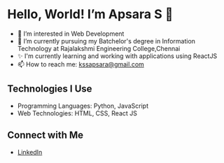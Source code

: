 
# Hello, World! I’m Apsara S 👋

- 👀 I’m interested in Web Development
- 🌱 I’m currently pursuing my Batchelor's degree in Information Technology at Rajalakshmi Engineering College,Chennai
- ✨ I'm currently learning and working with applications using ReactJS 
- 📫 How to reach me: kssapsara@gmail.com

## Technologies I Use

- Programming Languages: Python, JavaScript
- Web Technologies: HTML, CSS, React JS

## Connect with Me

- [LinkedIn](https://www.linkedin.com/in/apsara-s-178905242/)


<!---![Profile Views](https://komarev.com/ghpvc/?username=Sarahaha004)


<!---
Sarahaha004/Sarahaha004 is a ✨ special ✨ repository because its `README.md` (this file) appears on your GitHub profile.
You can click the Preview link to take a look at your changes.
--->
